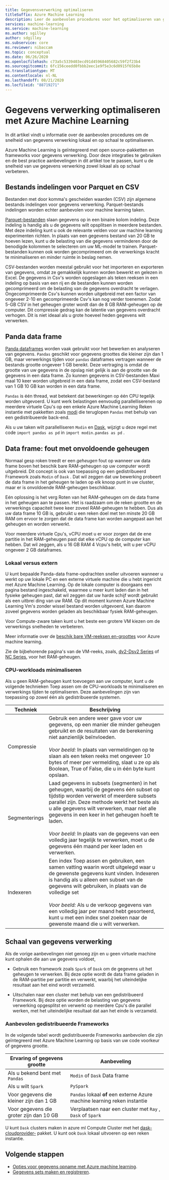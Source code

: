 ```yaml
---
title: Gegevensverwerking optimaliseren
titleSuffix: Azure Machine Learning
description: Leer de aanbevolen procedures voor het optimaliseren van gegevens verwerkings snelheden en de integratie Azure Machine Learning ondersteunt voor gegevens verwerking op schaal.
services: machine-learning
ms.service: machine-learning
ms.author: sgilley
author: sdgilley
ms.subservice: core
ms.reviewer: nibaccam
ms.topic: conceptual
ms.date: 06/26/2020
ms.openlocfilehash: c73a5c5339403ecd91d45968405682c59f2f23b4
ms.sourcegitcommit: 6fc156ceedd0fbbb2eec1e9f5e3c6d0915f65b8e
ms.translationtype: MT
ms.contentlocale: nl-NL
ms.lasthandoff: 08/21/2020
ms.locfileid: "88719271"
---
```

# <a name="optimize-data-processing-with-azure-machine-learning"></a>Gegevens verwerking optimaliseren met Azure Machine Learning

In dit artikel vindt u informatie over de aanbevolen procedures om de snelheid van gegevens verwerking lokaal en op schaal te optimaliseren.

Azure Machine Learning is geïntegreerd met open source-pakketten en frameworks voor gegevens verwerking. Door deze integraties te gebruiken en de best practice aanbevelingen in dit artikel toe te passen, kunt u de snelheid van uw gegevens verwerking zowel lokaal als op schaal verbeteren.

## <a name="parquet-and-csv-file-formats"></a>Bestands indelingen voor Parquet en CSV

Bestanden met door komma's gescheiden waarden (CSV) zijn algemene bestands indelingen voor gegevens verwerking. Parquet-bestands indelingen worden echter aanbevolen voor machine learning taken.

[Parquet-bestanden](https://parquet.apache.org/) slaan gegevens op in een binaire kolom indeling. Deze indeling is handig als u de gegevens wilt opsplitsen in meerdere bestanden. Met deze indeling kunt u ook de relevante velden voor uw machine learning experimenten richten. In plaats van een gegevens bestand van 20 GB te hoeven lezen, kunt u de belasting van die gegevens verminderen door de benodigde kolommen te selecteren om uw ML-model te trainen. Parquet-bestanden kunnen ook worden gecomprimeerd om de verwerkings kracht te minimaliseren en minder ruimte in beslag nemen.

CSV-bestanden worden meestal gebruikt voor het importeren en exporteren van gegevens, omdat ze gemakkelijk kunnen worden bewerkt en gelezen in Excel. De gegevens in Csv's worden opgeslagen als teken reeksen in een indeling op basis van een rij en de bestanden kunnen worden gecomprimeerd om de belasting van de gegevens overdracht te verlagen. Ongecomprimeerde Csv's kunnen worden uitgebreid met een factor van ongeveer 2-10 en gecomprimeerde Csv's kan nog verder toenemen. Zodat 5-GB CSV in het geheugen groter wordt dan de 8 GB RAM-geheugen op de computer. Dit compressie gedrag kan de latentie van gegevens overdracht verhogen. Dit is niet ideaal als u grote hoeveel heden gegevens wilt verwerken. 

## <a name="pandas-dataframe"></a>Panda data frame

[Panda dataframes](https://pandas.pydata.org/pandas-docs/stable/getting_started/overview.html) worden vaak gebruikt voor het bewerken en analyseren van gegevens. `Pandas` geschikt voor gegevens groottes die kleiner zijn dan 1 GB, maar verwerkings tijden voor `pandas` dataframes vertragen wanneer de bestands grootte ongeveer 1 GB bereikt. Deze vertraging is omdat de grootte van uw gegevens in de opslag niet gelijk is aan de grootte van de gegevens in een data frame. Zo kunnen gegevens in CSV-bestanden Maxi maal 10 keer worden uitgebreid in een data frame, zodat een CSV-bestand van 1 GB 10 GB kan worden in een data frame.

`Pandas` is één thread, wat betekent dat bewerkingen op één CPU tegelijk worden uitgevoerd. U kunt werk belastingen eenvoudig parallelliserenen op meerdere virtuele Cpu's op een enkele Azure Machine Learning Reken instantie met pakketten zoals [modi](https://modin.readthedocs.io/en/latest/) die teruglopen `Pandas` met behulp van een gedistribueerde back-end.

Als u uw taken wilt parallelliseren `Modin` en [Dask](https://dask.org), wijzigt u deze regel met code `import pandas as pd` in `import modin.pandas as pd` .

## <a name="dataframe-out-of-memory-error"></a>Data frame: fout met onvoldoende geheugen 

Normaal gesp roken treedt er een *geheugen* fout op wanneer uw data frame boven het beschik bare RAM-geheugen op uw computer wordt uitgebreid. Dit concept is ook van toepassing op een gedistribueerd Framework zoals `Modin` of `Dask` .  Dat wil zeggen dat uw bewerking probeert de data frame in het geheugen te laden op elk knoop punt in uw cluster, maar er is onvoldoende RAM-geheugen beschikbaar.

Eén oplossing is het verg Roten van het RAM-geheugen om de data frame in het geheugen aan te passen. Het is raadzaam om de reken grootte en de verwerkings capaciteit twee keer zoveel RAM-geheugen te hebben. Dus als uw data frame 10 GB is, gebruikt u een reken doel met ten minste 20 GB RAM om ervoor te zorgen dat de data frame kan worden aangepast aan het geheugen en worden verwerkt. 

Voor meerdere virtuele Cpu's, vCPU moet u er voor zorgen dat de ene partitie in het RAM-geheugen past dat elke vCPU op de computer kan hebben. Dat wil zeggen, als u 16 GB RAM 4 Vcpu's hebt, wilt u per vCPU ongeveer 2 GB dataframes.

### <a name="local-vs-remote"></a>Lokaal versus extern

U kunt bepaalde Panda-data frame-opdrachten sneller uitvoeren wanneer u werkt op uw lokale PC en een externe virtuele machine die u hebt ingericht met Azure Machine Learning. Op de lokale computer is doorgaans een pagina bestand ingeschakeld, waarmee u meer kunt laden dan in het fysieke geheugen past, dat wil zeggen dat uw harde schijf wordt gebruikt als een uitbrei ding van uw RAM. Op dit moment kunnen Azure Machine Learning Vm's zonder wissel bestand worden uitgevoerd, kan daarom zoveel gegevens worden geladen als beschikbaar fysiek RAM-geheugen. 

Voor Compute-zware taken kunt u het beste een grotere VM kiezen om de verwerkings snelheden te verbeteren.

Meer informatie over de [beschik bare VM-reeksen en-groottes](concept-compute-target.md#supported-vm-series-and-sizes) voor Azure machine learning. 

Zie de bijbehorende pagina's van de VM-reeks, zoals, [dv2-Dsv2 Series](../virtual-machines/dv2-dsv2-series-memory.md) of [NC Series](../virtual-machines/nc-series.md), voor het RAM-geheugen.

### <a name="minimize-cpu-workloads"></a>CPU-workloads minimaliseren

Als u geen RAM-geheugen kunt toevoegen aan uw computer, kunt u de volgende technieken Toep assen om de CPU-workloads te minimaliseren en verwerkings tijden te optimaliseren. Deze aanbevelingen zijn van toepassing op zowel één als gedistribueerde systemen.

Techniek | Beschrijving
----|----
Compressie | Gebruik een andere weer gave voor uw gegevens, op een manier die minder geheugen gebruikt en de resultaten van de berekening niet aanzienlijk beïnvloeden.<br><br>*Voor beeld:* In plaats van vermeldingen op te slaan als een teken reeks met ongeveer 10 bytes of meer per vermelding, slaat u ze op als Boolean, True of False, die u in één byte kunt opslaan.
Segmenterings | Laad gegevens in subsets (segmenten) in het geheugen, waarbij de gegevens één subset op tijdstip worden verwerkt of meerdere subsets parallel zijn. Deze methode werkt het beste als u alle gegevens wilt verwerken, maar niet alle gegevens in een keer in het geheugen hoeft te laden. <br><br>*Voor beeld:* In plaats van de gegevens van een volledig jaar tegelijk te verwerken, moet u de gegevens één maand per keer laden en verwerken.
Indexeren | Een index Toep assen en gebruiken, een samen vatting waarin wordt uitgelegd waar u de gewenste gegevens kunt vinden. Indexeren is handig als u alleen een subset van de gegevens wilt gebruiken, in plaats van de volledige set<br><br>*Voor beeld:* Als u de verkoop gegevens van een volledig jaar per maand hebt gesorteerd, kunt u met een index snel zoeken naar de gewenste maand die u wilt verwerken.

## <a name="scale-data-processing"></a>Schaal van gegevens verwerking

Als de vorige aanbevelingen niet genoeg zijn en u geen virtuele machine kunt ophalen die aan uw gegevens voldoet, 

* Gebruik een framework zoals `Spark` of `Dask` om de gegevens uit het geheugen te verwerken. Bij deze optie wordt de data frame geladen in de RAM-partitie per partitie en verwerkt, waarbij het uiteindelijke resultaat aan het eind wordt verzameld.  

* Uitschalen naar een cluster met behulp van een gedistribueerd Framework. Bij deze optie worden de belasting van gegevens verwerking opgesplitst en verwerkt op meerdere Cpu's die parallel werken, met het uiteindelijke resultaat dat aan het einde is verzameld.

### <a name="recommended-distributed-frameworks"></a>Aanbevolen gedistribueerde Frameworks

In de volgende tabel wordt gedistribueerde Frameworks aanbevolen die zijn geïntegreerd met Azure Machine Learning op basis van uw code voorkeur of gegevens grootte.

Ervaring of gegevens grootte | Aanbeveling
------|------
Als u bekend bent met `Pandas`| `Modin` of `Dask` Data frame
Als u wilt `Spark` | `PySpark`
Voor gegevens die kleiner zijn dan 1 GB | `Pandas` lokaal **of** een externe Azure machine learning reken instantie
Voor gegevens die groter zijn dan 10 GB| Verplaatsen naar een cluster met `Ray` , `Dask` of `Spark`

U kunt `Dask` clusters maken in azure ml Compute Cluster met het [dask-cloudprovider-](https://cloudprovider.dask.org/en/latest/#azure) pakket. U kunt ook `Dask` lokaal uitvoeren op een reken instantie.

## <a name="next-steps"></a>Volgende stappen

* [Opties voor gegevens opname met Azure machine learning](concept-data-ingestion.md).
* [Gegevens sets maken en registreren](how-to-create-register-datasets.md).
